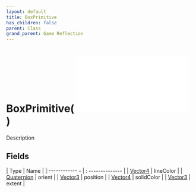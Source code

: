 ```yaml
---
layout: default
title: BoxPrimitive
has_children: false
parent: Class
grand_parent: Game Reflection
---
```

# BoxPrimitive( ![ Primitive ](game-reflection/classes/primitive.md) )
Description 

## Fields
| Type | Name |
|:------------ - | : -------------- |
| [Vector4](game-reflection/classes/vector4.md) | lineColor |
| [Quaternion](game-reflection/classes/quaternion.md) | orient |
| [Vector3](game-reflection/classes/vector3.md) | position |
| [Vector4](game-reflection/classes/vector4.md) | solidColor |
| [Vector3](game-reflection/classes/vector3.md) | extent |
